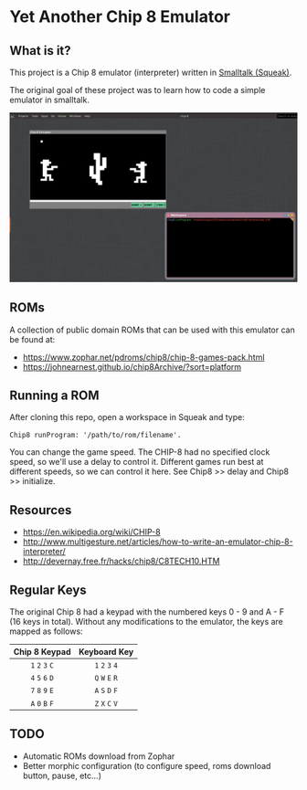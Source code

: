 # Yet Another Chip 8 Emulator

## What is it?

This project is a Chip 8 emulator (interpreter) written in [Smalltalk (Squeak)](https://squeak.org).

The original goal of these project was to learn how to code a simple emulator in smalltalk.

![alt text](https://github.com/thiagoslino/Chip8-Squeak/blob/master/screen.png "Chip-8 for Squeak")

## ROMs
A collection of public domain ROMs that can be used with this emulator can be found at:
 - https://www.zophar.net/pdroms/chip8/chip-8-games-pack.html
 - https://johnearnest.github.io/chip8Archive/?sort=platform


## Running a ROM
After cloning this repo, open a workspace in Squeak and type:

```Smalltalk
Chip8 runProgram: '/path/to/rom/filename'.
```
You can change the game speed. The CHIP-8 had no specified clock speed, so we'll use a delay to control it. Different games run best at different speeds, so we can control it here. See Chip8 >> delay and Chip8 >> initialize.

## Resources
* https://en.wikipedia.org/wiki/CHIP-8
* http://www.multigesture.net/articles/how-to-write-an-emulator-chip-8-interpreter/
* http://devernay.free.fr/hacks/chip8/C8TECH10.HTM


## Regular Keys

The original Chip 8 had a keypad with the numbered keys 0 - 9 and A - F (16
keys in total). Without any modifications to the emulator, the keys are mapped
as follows:

| Chip 8 Keypad | Keyboard Key |
| :--------: | :----------: |
| `1` `2` `3` `C` | `1` `2` `3` `4` |
| `4` `5` `6` `D` | `Q` `W` `E` `R` |
| `7` `8` `9` `E` | `A` `S` `D` `F` |
| `A` `0` `B` `F` | `Z` `X` `C` `V` |

## TODO
* Automatic ROMs download from Zophar
* Better morphic configuration (to configure speed, roms download button, pause, etc...)
